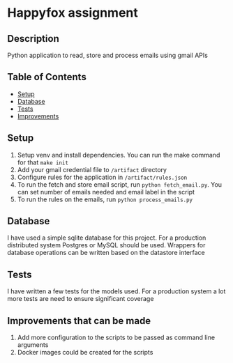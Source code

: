 # Happyfox assignment


## Description
Python application to read, store and process emails using gmail APIs


## Table of Contents

- [Setup](#setup)
- [Database](#database)
- [Tests](#tests)
- [Improvements](#improvements-that-can-be-made)


## Setup
1. Setup venv and install dependencies. You can run the make command for that `make init`
2. Add your gmail credential file to `/artifact` directory
3. Configure rules for the application in `/artifact/rules.json`
4. To run the fetch and store email script, run `python fetch_email.py`. You can set number of emails needed and email label in the script
5. To run the rules on the emails, run `python process_emails.py`


## Database
I have used a simple sqlite database for this project. For a production distributed system Postgres or MySQL should be used.
Wrappers for database operations can be written based on the datastore interface

## Tests
I have written a few tests for the models used. For a production system a lot more tests are need to ensure significant coverage

## Improvements that can be made
1. Add more configuration to the scripts to be passed as command line arguments
2. Docker images could be created for the scripts